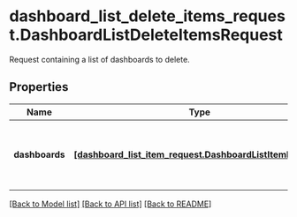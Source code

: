# dashboard_list_delete_items_request.DashboardListDeleteItemsRequest

Request containing a list of dashboards to delete.
## Properties
Name | Type | Description | Notes
------------ | ------------- | ------------- | -------------
**dashboards** | [**[dashboard_list_item_request.DashboardListItemRequest]**](DashboardListItemRequest.md) | List of dashboards to delete from the dashboard list. | [optional] 

[[Back to Model list]](../README.md#documentation-for-models) [[Back to API list]](../README.md#documentation-for-api-endpoints) [[Back to README]](../README.md)


